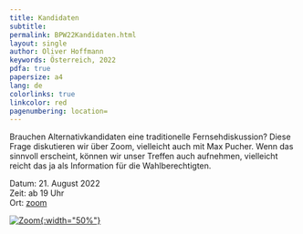 ```yaml
---
title: Kandidaten
subtitle: 
permalink: BPW22Kandidaten.html
layout: single
author: Oliver Hoffmann
keywords: Österreich, 2022
pdfa: true
papersize: a4
lang: de
colorlinks: true
linkcolor: red
pagenumbering: location=
---
```


Brauchen Alternativkandidaten eine traditionelle Fernsehdiskussion?
Diese Frage diskutieren wir über Zoom,
vielleicht auch mit Max Pucher.
Wenn das sinnvoll erscheint, können wir unser Treffen auch aufnehmen,
vielleicht reicht das ja als Information für die Wahlberechtigten.

Datum: 21. August 2022  
Zeit: ab 19 Uhr  
Ort: [zoom](https://us05web.zoom.us/j/2363986464?pwd=UFdjUFRYMzljc3ZjNWkzZkg2RXIyQT09)  

[![Zoom](https://res.cloudinary.com/ontore/image/upload/c_scale,fl_any_format.sanitize,h_200,w_200/v1660730921/2022-08-17-zoom_z0rby9.svg){:width="50%"}](https://us05web.zoom.us/j/2363986464?pwd=UFdjUFRYMzljc3ZjNWkzZkg2RXIyQT09)
